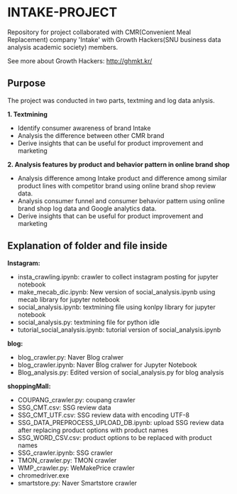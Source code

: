 # INTAKE-PROJECT

Repository for project collaborated with CMR(Convenient Meal Replacement) company 'Intake' with Growth Hackers(SNU business data analysis academic society) members. 

  See more about Growth Hackers: <http://ghmkt.kr/>

## Purpose
The project was conducted in two parts, textming and log data anlysis. 


**1. Textmining**

- Identify consumer awareness of brand Intake
- Analysis the difference between other CMR brand 
- Derive insights that can be useful for product improvement and marketing 


**2. Analysis features by product and behavior pattern in online brand shop** 

- Analysis difference among Intake product and difference among similar product lines with competitor brand using online brand shop review data. 
- Analysis consumer funnel and consumer behavior pattern using online brand shop log data and Google analytics data.
- Derive insights that can be useful for product improvement and marketing 


## Explanation of folder and file inside

**Instagram:** 
   - insta_crawling.ipynb: crawler to collect instagram posting for jupyter notebook 
   - make_mecab_dic.ipynb: New version of social_analysis.ipynb using mecab library for jupyter notebook
   - social_analysis.ipynb: textmining file using konlpy library for jupyter notebook
   - social_analysis.py: textmining file for python idle
   - tutorial_social_analysis.ipynb: tutorial version of social_analysis.ipynb 
   
**blog:** 
   - blog_crawler.py: Naver Blog cralwer
   - blog_crawler.ipynb: Naver Blog cralwer for Jupyter Notebook
   - Blog_analysis.py: Edited version of social_analysis.py for blog analysis

**shoppingMall:**
   - COUPANG_crawler.py: coupang crawler
   - SSG_CMT.csv: SSG review data
   - SSG_CMT_UTF.csv: SSG review data with encoding UTF-8
   - SSG_DATA_PREPROCESS_UPLOAD_DB.ipynb: upload SSG review data after replacing product options with product names
   - SSG_WORD_CSV.csv: product options to be replaced with product names
   - SSG_crawler.ipynb: SSG crawler
   - TMON_crawler.py: TMON crawler
   - WMP_crawler.py: WeMakePrice crawler
   - chromedriver.exe
   - smartstore.py: Naver Smartstore crawler
